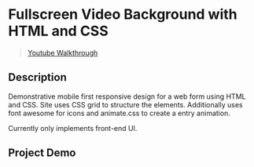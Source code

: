 # **Fullscreen Video Background with HTML and CSS**
> [Youtube Walkthrough](https://www.youtube.com/watch?v=Sb5qOa3R4hY&list=WL&index=3)

## **Description**
Demonstrative mobile first responsive design for a web form using HTML and CSS. Site uses CSS grid to structure the elements. Additionally uses font awesome for icons and animate.css to create a entry animation. 

Currently only implements front-end UI. 

## **Project Demo**
<!-- ![Site demo photo]() -->